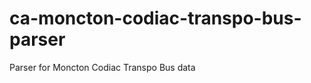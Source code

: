 ca-moncton-codiac-transpo-bus-parser
====================================

Parser for Moncton Codiac Transpo Bus data
